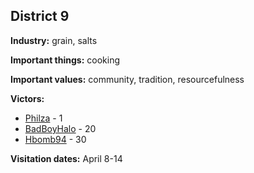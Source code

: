 ## District 9

**Industry:** grain, salts

**Important things:** cooking

**Important values:** community, tradition, resourcefulness

**Victors:**
- [Philza](../../Characters/floor0/Philza.md) - 1
- [BadBoyHalo](../../Characters/floor2/BadBoyHalo.md) - 20
- [Hbomb94](../../Characters/floor3/Hbomb94.md) - 30

**Visitation dates:** April 8-14